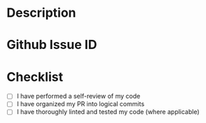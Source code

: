 # Description

<include summary of your changes here>

# Github Issue ID

<id>

# Checklist
- [ ] I have performed a self-review of my code
- [ ] I have organized my PR into logical commits
- [ ] I have thoroughly linted and tested my code (where applicable)
